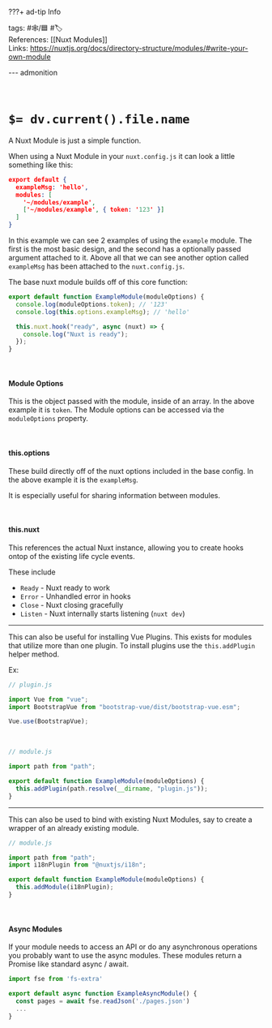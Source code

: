 ???+ ad-tip Info

tags: #🕸️/🟦 #🏷️  
References: [[Nuxt Modules]]  
Links: https://nuxtjs.org/docs/directory-structure/modules/#write-your-own-module

--- admonition

<br>

# `$= dv.current().file.name`

A Nuxt Module is just a simple function.

When using a Nuxt Module in your `nuxt.config.js` it can look a little something like this:

```json
export default {
  exampleMsg: 'hello',
  modules: [
    '~/modules/example',
    ['~/modules/example', { token: '123' }]
  ]
}
```

In this example we can see 2 examples of using the `example` module. The first is the most basic design, and the second has a optionally passed argument attached to it. Above all that we can see another option called `exampleMsg` has been attached to the `nuxt.config.js`.

The base nuxt module builds off of this core function:

```jsx
export default function ExampleModule(moduleOptions) {
  console.log(moduleOptions.token); // '123'
  console.log(this.options.exampleMsg); // 'hello'

  this.nuxt.hook("ready", async (nuxt) => {
    console.log("Nuxt is ready");
  });
}
```

<br>

#### Module Options

This is the object passed with the module, inside of an array. In the above example it is `token`. The Module options can be accessed via the `moduleOptions` property.

<br>

#### this.options

These build directly off of the nuxt options included in the base config. In the above example it is the `exampleMsg`.

It is especially useful for sharing information between modules.

<br>

#### this.nuxt

This references the actual Nuxt instance, allowing you to create hooks ontop of the existing life cycle events.

These include

- `Ready` - Nuxt ready to work
- `Error` - Unhandled error in hooks
- `Close` - Nuxt closing gracefully
- `Listen` - Nuxt internally starts listening (`nuxt dev`)

<hr>

This can also be useful for installing Vue Plugins. This exists for modules that utilize more than one plugin. To install plugins use the `this.addPlugin` helper method.

Ex:

```jsx
// plugin.js

import Vue from "vue";
import BootstrapVue from "bootstrap-vue/dist/bootstrap-vue.esm";

Vue.use(BootstrapVue);
```

<br>

```jsx
// module.js

import path from "path";

export default function ExampleModule(moduleOptions) {
  this.addPlugin(path.resolve(__dirname, "plugin.js"));
}
```

<hr>

This can also be used to bind with existing Nuxt Modules, say to create a wrapper of an already existing module.

```jsx
// module.js

import path from "path";
import i18nPlugin from "@nuxtjs/i18n";

export default function ExampleModule(moduleOptions) {
  this.addModule(i18nPlugin);
}
```

<br>

#### Async Modules

If your module needs to access an API or do any asynchronous operations you probably want to use the async modules. These modules return a Promise like standard async / await.

```jsx
import fse from 'fs-extra'

export default async function ExampleAsyncModule() {
  const pages = await fse.readJson('./pages.json')
  ...
}
```
